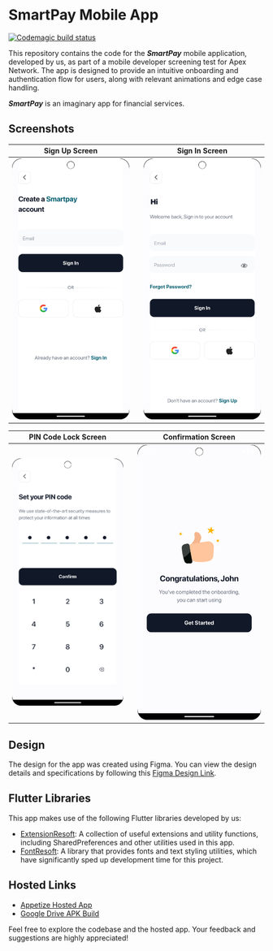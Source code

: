 # SmartPay Mobile App

[![Codemagic build status](https://api.codemagic.io/apps/661fdfb4a9c9e8edc16d64a2/661fdfb4a9c9e8edc16d64a1/status_badge.svg)](https://codemagic.io/apps/661fdfb4a9c9e8edc16d64a2/661fdfb4a9c9e8edc16d64a1/latest_build)

This repository contains the code for the **_SmartPay_** mobile application, 
developed by us, as part of a mobile developer screening test for Apex Network. 
The app is designed to provide an intuitive onboarding and authentication flow for users, 
along with relevant animations and edge case handling.

**_SmartPay_** is an imaginary app for financial services.

## Screenshots

| Sign Up Screen                                                                                                       |                     | Sign In Screen                                                                                                       |
|----------------------------------------------------------------------------------------------------------------------|---------------------|----------------------------------------------------------------------------------------------------------------------|
| ![Sign Up Screen](https://github.com/kenresoft/smart_pay_mobile/blob/master/screenshots/sign_up_screen.png?raw=true) |                     | ![Sign In Screen](https://github.com/kenresoft/smart_pay_mobile/blob/master/screenshots/sign_in_screen.png?raw=true) |

| PIN Code Lock Screen                                                                                              |  | Confirmation Screen                                                                                                            |
|-------------------------------------------------------------------------------------------------------------------|--|--------------------------------------------------------------------------------------------------------------------------------|
| ![PIN Lock Screen](https://github.com/kenresoft/smart_pay_mobile/blob/master/screenshots/pin_screen.png?raw=true) |  | ![Confirmation Screen](https://github.com/kenresoft/smart_pay_mobile/blob/master/screenshots/confirmation_screen.png?raw=true) |


## Design

The design for the app was created using Figma. You can view the design details and specifications by following this [Figma Design Link](https://www.figma.com/file/1B4YlbWN5iqdKrPQE4ycaK/Smart-pay).

## Flutter Libraries

This app makes use of the following Flutter libraries developed by us:

- [ExtensionResoft](https://pub.dev/packages/extensionresoft): A collection of useful extensions and utility functions, including SharedPreferences and other utilities used in this app.
- [FontResoft](https://pub.dev/packages/fontresoft): A library that provides fonts and text styling utilities, which have significantly sped up development time for this project.

## Hosted Links

- [Appetize Hosted App](https://appetize.io/app/qk6zisrpwk35lq56i2cbqxcij4)
- [Google Drive APK Build](https://drive.google.com/file/d/1uoo3QHAer89FIX9ujevC0_MkK1xH-nqc/view)

Feel free to explore the codebase and the hosted app. Your feedback and suggestions are highly appreciated!
